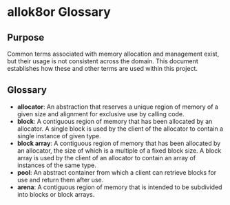 # allok8or Glossary

## Purpose

Common terms associated with memory allocation and management exist, but their usage is not consistent across the domain. This document establishes how these and other terms are used within this project.

## Glossary

- **allocator**: An abstraction that reserves a unique region of memory of a given size and alignment for exclusive use by calling code.
- **block**: A contiguous region of memory that has been allocated by an allocator. A single block is used by the client of the allocator to contain a single instance of given type.
- **block array**: A contiguous region of memory that has been allocated by an allocator, the size of which is a multiple of a fixed block size. A block array is used by the client of an allocator to contain an array of instances of the same type. 
- **pool**: An abstract container from which a client can retrieve blocks for use and return them after use.
- **arena**: A contiguous region of memory that is intended to be subdivided into blocks or block arrays.